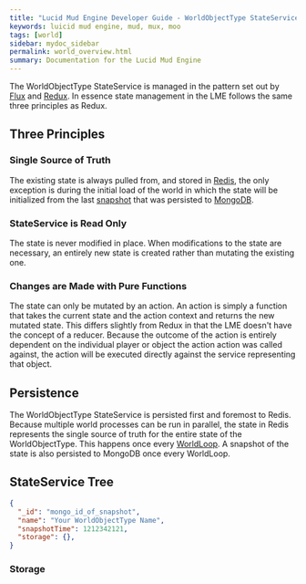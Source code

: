 ```yaml
---
title: "Lucid Mud Engine Developer Guide - WorldObjectType StateService"
keywords: luicid mud engine, mud, mux, moo
tags: [world]
sidebar: mydoc_sidebar
permalink: world_overview.html
summary: Documentation for the Lucid Mud Engine
---
```


The WorldObjectType StateService is managed in the pattern set out by [Flux](https://facebook.github.io/flux/) and 
[Redux](https://redux.js.org/). In essence state management in the LME follows the same three principles as Redux.

## Three Principles

### Single Source of Truth
The existing state is always pulled from, and stored in [Redis](https://redis.io/), the only exception is during the
initial load of the world in which the state will be initialized from the last [snapshot]() that was persisted to 
[MongoDB]().

### StateService is Read Only
The state is never modified in place. When modifications to the state are necessary, an entirely new state is created
rather than mutating the existing one.

### Changes are Made with Pure Functions
The state can only be mutated by an action. An action is simply a function that takes the current state and the action
context and returns the new mutated state. This differs slightly from Redux in that the LME doesn't have the concept of
a reducer. Because the outcome of the action is entirely dependent on the individual player or object the action action
was called against, the action will be executed directly against the service representing that object.

## Persistence
The WorldObjectType StateService is persisted first and foremost to Redis. Because multiple world processes can be run in parallel, the
state in Redis represents the single source of truth for the entire state of the WorldObjectType. This happens once every 
[WorldLoop](). A snapshot of the state is also persisted to MongoDB once every WorldLoop. 

## StateService Tree
```json
{
  "_id": "mongo_id_of_snapshot",
  "name": "Your WorldObjectType Name",
  "snapshotTime": 1212342121,
  "storage": {},
}
```

### Storage

